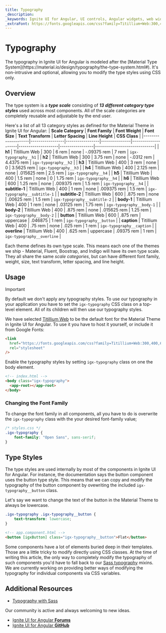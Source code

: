 ```yaml
---
title: Typography
_description:
_keywords: Ignite UI for Angular, UI controls, Angular widgets, web widgets, UI widgets, Angular, Native Angular Components Suite, Native Angular Controls, Native Angular Components Library
_extraFont: https://fonts.googleapis.com/css?family=Titillium+Web:300,400,600,700
---
```


# Typography

<p class="highlight">The typography in Ignite UI for Angular is modeled after the [Material Type System](https://material.io/design/typography/the-type-system.html#). It's non-intrusive and optional, allowing you to modify the type styles using CSS only.</p>
<div class="divider"></div>

## Overview
The type system is a **_type scale_** consisting of **_13 different category type styles_** used across most components. All of the scale categories are completely reusable and adjustable by the end user.

Here's a list of all 13 category styles as defined for the Material Theme in Ignite UI for Angular:
| **Scale Category** | **Font Family** | **Font Weight** | **Font Size** | **Text Transform** | **Letter Spacing** | **Line Height** | **CSS Class**                |
|--------------------|-----------------|-----------------|---------------|--------------------|--------------------|-----------------|------------------------------|
| **h1**             | Titillium Web   | 300             | 6 rem         | none               | -.09375 rem        | 7 rem           | `igx-typography__h1`         |
| **h2**             | Titillium Web   | 300             | 3.75 rem      | none               | -.0312 rem         | 4.4375 rem      | `igx-typography__h2`         |
| **h3**             | Titillium Web   | 400             | 3 rem         | none               | 0                  | 3.5625 rem      | `igx-typography__h3`         |
| **h4**             | Titillium Web   | 400             | 2.125 rem     | none               | .015625 rem        | 2.5 rem         | `igx-typography__h4`         |
| **h5**             | Titillium Web   | 400             | 1.5 rem       | none               | 0                  | 1.75 rem        | `igx-typography__h4`         |
| **h6**             | Titillium Web   | 600             | 1.25 rem      | none               | .009375 rem        | 1.5 rem         | `igx-typography__h4`         |
| **subtitle-1**     | Titillium Web   | 400             | 1 rem         | none               | .009375 rem        | 1.5 rem         | `igx-typography__subtitle-1` |
| **subtitle-2**     | Titillium Web   | 600             | .875 rem      | none               | .00625 rem         | 1.5 rem         | `igx-typography__subtitle-2` |
| **body-1**         | Titillium Web   | 400             | 1 rem         | none               | .03125 rem         | 1.75 rem        | `igx-typography__body-1`     |
| **body-2**         | Titillium Web   | 400             | .875 rem      | none               | .015625 rem        | 1.25 rem        | `igx-typography__body-2`     |
| **button**         | Titillium Web   | 600             | .875 rem      | uppercase          | .046875            | 1 rem           | `igx-typography__button`     |
| **caption**        | Titillium Web   | 400             | .75 rem       | none               | .025 rem           | 1 rem           | `igx-typography__caption`    |
| **overline**       | Titillium Web   | 400             | .625 rem      | uppercase          | .09375 rem         | 1 rem           | `igx-typography__overline`   |

<div class="divider"></div>

Each theme defines its own type scale. This means each one of the themes we ship - Material, Fluent, Boostrap, and Indigo will have its own type scale. They all share the same _scale categories_, but can have different font family, weight, size, text transform, letter spacing, and line height.

## Usage
> [!IMPORTANT]
> By default we don't apply any typography styles. To use our typography in your application you have to set the `igx-typography` CSS class on a top-level element. All of its children will then use our typography styles.

We have selected [Titillium Web](https://fonts.google.com/selection?selection.family=Titillium+Web:300,400,600,700) to be the default font for the Material Theme in Ignite UI for Angular. To use it you have to host it yourself, or include it from Google Fonts:

```html
<link
  href="https://fonts.googleapis.com/css?family=Titillium+Web:300,400,600,700"
  rel="stylesheet"
/>
```

Enable the typography styles by setting `igx-typography` class on one the body element.

```html
<!-- index.html -->
<body class="igx-typography">
  <app-root></app-root>
</body>
```

### Changing the Font Family

To change the font family in all components, all you have to do is overwrite the `igx-typography` class with the your desired font-family value;

```css
/* styles.css */
.igx-typography {
    font-family: "Open Sans", sans-serif;
}
```

## Type Styles

The type styles are used internally by most of the components in Ignite UI for Angular. For instance, the documentation says the button component uses the button type style. This means that we can copy and modify the typography of the button component by ovewriting the included `igx-typography__button` class.

Let's say we want to change the text of the button in the Material Theme to always be lowercase.

```css
.igx-typography .igx-typography__button {
    text-transform: lowercase;
}
```

```html
<!-- app.component.html -->
<button [igxButton] class="igx-typography__button">Flat</button>
```

Some components have a lot of elements buried deep in their templates. Those are a little tricky to modify directly using CSS classes. At the time of writing this article, the only way to completely modify the typography of such components you'd have to fall back to our [Sass typography](./sass/typography.md) mixins. We are currently working on providing better ways of modifying the typography for individual components via CSS variables.

<div class="divider"></div>

## Additional Resources

- [Typography with Sass](./sass/typography.md)

<div class="divider--half"></div>
Our community is active and always welcoming to new ideas.

- [Ignite UI for Angular **Forums**](https://www.infragistics.com/community/forums/f/ignite-ui-for-angular)
- [Ignite UI for Angular **GitHub**](https://github.com/IgniteUI/igniteui-angular)
